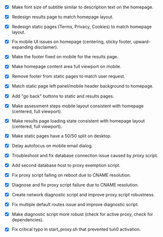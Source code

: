 - [x] Make font size of subtitle similar to description text on the homepage.
- [x] Redesign results page to match homepage layout.
- [x] Redesign static pages (Terms, Privacy, Cookies) to match homepage layout.
- [x] Fix mobile UI issues on homepage (centering, sticky footer, upward-expanding disclaimer).
- [x] Make the footer fixed on mobile for the results page.
- [x] Make homepage content area full viewport on mobile.
- [x] Remove footer from static pages to match user request.
- [x] Match static page left panel/mobile header background to homepage.
- [x] Add "go back" buttons to static and results pages.
- [x] Make assessment steps mobile layout consistent with homepage (centered, full viewport).
- [x] Make results page loading state consistent with homepage layout (centered, full viewport).
- [x] Make static pages have a 50/50 split on desktop.
- [x] Delay autofocus on mobile email dialog.
- [x] Troubleshoot and fix database connection issue caused by proxy script.
- [x] Add second database host to proxy exemption script.
- [x] Fix proxy script failing on reboot due to CNAME resolution.
- [x] Diagnose and fix proxy script failure due to CNAME resolution.
- [x] Create network diagnostic script and improve proxy script robustness.
- [x] Fix multiple default routes issue and improve diagnostic script.
- [x] Make diagnostic script more robust (check for active proxy, check for dependencies).
- [x] Fix critical typo in start_proxy.sh that prevented tun0 activation.
      